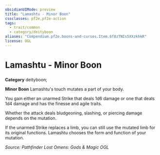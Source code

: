```yaml
---
obsidianUIMode: preview
title: "Lamashtu - Minor Boon"
cssclasses: pf2e,pf2e-action
tags:
  - trait/common
  - category/deityboon
aliases: "Compendium.pf2e.boons-and-curses.Item.6f8zTNIs5XXzkhkR"
license: OGL
---
```

# Lamashtu - Minor Boon

### 

**Category** deityboon; 




**Minor Boon** Lamashtu's touch mutates a part of your body.

You gain either an unarmed Strike that deals 1d6 damage or one that deals 1d4 damage and has the finesse and agile traits.

Whether the attack deals bludgeoning, slashing, or piercing damage depends on the mutation.

If the unarmed Strike replaces a limb, you can still use the mutated limb for its original functions. Lamashtu chooses the form and function of your mutation.

*Source: Pathfinder Lost Omens: Gods & Magic*
*OGL*